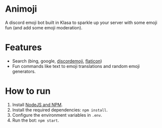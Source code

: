 Animoji
============

A discord emoji bot built in Klasa to sparkle up your server with some emoji fun (and add some emoji moderation).

# Features
 - Search (bing, google, [discordemoji](https://discordemoji.com/), [flaticon](https://flaticon.com))
 - Fun commands like text to emoji translations and random emoji generators.

# How to run

1. Install [NodeJS and NPM](https://nodejs.org/en/download/).
2. Install the required dependencies: `npm install`.
3. Configure the environment variables in `.env`.
4. Run the bot: `npm start`.
